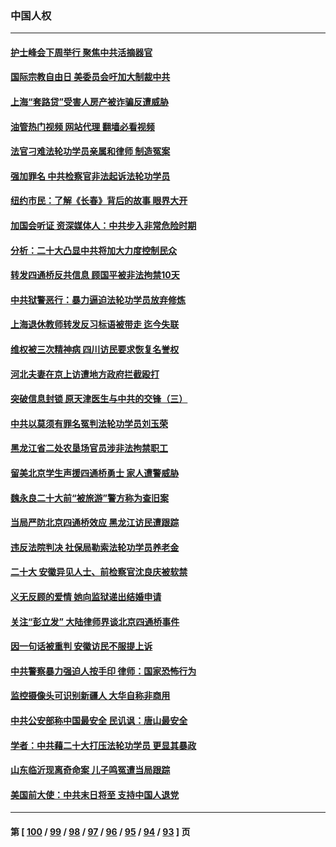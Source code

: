 ### 中国人权
---
#### [护士峰会下周举行 聚焦中共活摘器官](../../pages/ncid278/n13855418.md?10301245) 
#### [国际宗教自由日 美委员会吁加大制裁中共](../../pages/ncid278/n13855021.md?10301245) 
#### [上海“套路贷”受害人房产被诈骗反遭威胁](../../pages/ncid278/n13853106.md?10301245) 
#### [油管热门视频 网站代理 翻墙必看视频](http://132.145.103.77:81/youtube.html?10301245)
#### [法官刁难法轮功学员亲属和律师 制造冤案](../../pages/ncid278/n13853873.md?10301245) 
#### [强加罪名 中共检察官非法起诉法轮功学员](../../pages/ncid278/n13852456.md?10301245) 
#### [纽约市民：了解《长春》背后的故事 眼界大开](../../pages/ncid278/n13853501.md?10301245) 
#### [加国会听证 资深媒体人：中共步入非常危险时期](../../pages/ncid278/n13853553.md?10301245) 
#### [分析：二十大凸显中共将加大力度控制民众](../../pages/ncid278/n13853443.md?10301245) 
#### [转发四通桥反共信息 顾国平被非法拘禁10天](../../pages/ncid278/n13852888.md?10301245) 
#### [中共狱警恶行：暴力逼迫法轮功学员放弃修炼](../../pages/ncid278/n13851207.md?10301245) 
#### [上海退休教师转发反习标语被带走 迄今失联](../../pages/ncid278/n13852403.md?10301245) 
#### [维权被三次精神病 四川访民要求恢复名誉权](../../pages/ncid278/n13851812.md?10301245) 
#### [河北夫妻在京上访遭地方政府拦截殴打](../../pages/ncid278/n13851214.md?10301245) 
#### [突破信息封锁 原天津医生与中共的交锋（三）](../../pages/ncid278/n13849718.md?10301245) 
#### [中共以莫须有罪名冤判法轮功学员刘玉荣](../../pages/ncid278/n13850139.md?10301245) 
#### [黑龙江省二处农垦场官员涉非法拘禁职工](../../pages/ncid278/n13851061.md?10301245) 
#### [留美北京学生声援四通桥勇士 家人遭警威胁](../../pages/ncid278/n13850956.md?10301245) 
#### [魏永良二十大前“被旅游”警方称为查旧案](../../pages/ncid278/n13850621.md?10301245) 
#### [当局严防北京四通桥效应 黑龙江访民遭跟踪](../../pages/ncid278/n13850235.md?10301245) 
#### [违反法院判决 社保局勒索法轮功学员养老金](../../pages/ncid278/n13847343.md?10301245) 
#### [二十大 安徽异见人士、前检察官沈良庆被软禁](../../pages/ncid278/n13850071.md?10301245) 
#### [义无反顾的爱情 她向监狱递出结婚申请](../../pages/ncid278/n13849716.md?10301245) 
#### [关注“彭立发” 大陆律师界谈北京四通桥事件](../../pages/ncid278/n13849566.md?10301245) 
#### [因一句话被重判 安徽访民不服提上诉](../../pages/ncid278/n13849544.md?10301245) 
#### [中共警察暴力强迫人按手印 律师：国家恐怖行为](../../pages/ncid278/n13848797.md?10301245) 
#### [监控摄像头可识别新疆人 大华自称非商用](../../pages/ncid278/n13848882.md?10301245) 
#### [中共公安部称中国最安全 民讥讽：唐山最安全](../../pages/ncid278/n13848759.md?10301245) 
#### [学者：中共藉二十大打压法轮功学员 更显其暴政](../../pages/ncid278/n13847577.md?10301245) 
#### [山东临沂现离奇命案 儿子鸣冤遭当局跟踪](../../pages/ncid278/n13847716.md?10301245) 
#### [美国前大使：中共末日将至 支持中国人退党](../../pages/ncid278/n13848220.md?10301245) 

---
#### 第 [ [100](./100.md?10301245) / [99](./99.md?10301245) / [98](./98.md?10301245) / [97](./97.md?10301245) / [96](./96.md?10301245) / [95](./95.md?10301245) / [94](./94.md?10301245) / [93](./93.md?10301245) ] 页
